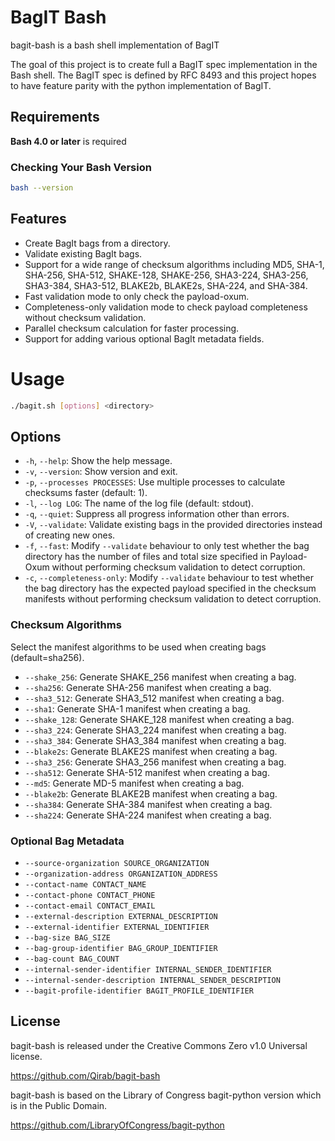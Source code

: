 # BagIT Bash
bagit-bash is a bash shell implementation of BagIT

The goal of this project is to create full a BagIT spec implementation in the Bash shell. The BagIT spec is defined by RFC 8493 and this project hopes to have feature parity with the python implementation of BagIT.

## Requirements

**Bash 4.0 or later** is required 

### Checking Your Bash Version
```bash
bash --version
```

## Features

*   Create BagIt bags from a directory.
*   Validate existing BagIt bags.
*   Support for a wide range of checksum algorithms including MD5, SHA-1, SHA-256, SHA-512, SHAKE-128, SHAKE-256, SHA3-224, SHA3-256, SHA3-384, SHA3-512, BLAKE2b, BLAKE2s, SHA-224, and SHA-384.
*   Fast validation mode to only check the payload-oxum.
*   Completeness-only validation mode to check payload completeness without checksum validation.
*   Parallel checksum calculation for faster processing.
*   Support for adding various optional BagIt metadata fields.

# Usage

```bash
./bagit.sh [options] <directory>
```

## Options

*   `-h`, `--help`: Show the help message.
*   `-v`, `--version`: Show version and exit.
*   `-p`, `--processes PROCESSES`: Use multiple processes to calculate checksums faster (default: 1).
*   `-l`, `--log LOG`: The name of the log file (default: stdout).
*   `-q`, `--quiet`: Suppress all progress information other than errors.
*   `-V`, `--validate`: Validate existing bags in the provided directories instead of creating new ones.
*   `-f`, `--fast`: Modify `--validate` behaviour to only test whether the bag directory has the number of files and total size specified in Payload-Oxum without performing checksum validation to detect corruption.
*   `-c`, `--completeness-only`: Modify `--validate` behaviour to test whether the bag directory has the expected payload specified in the checksum manifests without performing checksum validation to detect corruption.

### Checksum Algorithms
Select the manifest algorithms to be used when creating bags (default=sha256).

*   `--shake_256`: Generate SHAKE_256 manifest when creating a bag.
*   `--sha256`: Generate SHA-256 manifest when creating a bag.
*   `--sha3_512`: Generate SHA3_512 manifest when creating a bag.
*   `--sha1`: Generate SHA-1 manifest when creating a bag.
*   `--shake_128`: Generate SHAKE_128 manifest when creating a bag.
*   `--sha3_224`: Generate SHA3_224 manifest when creating a bag.
*   `--sha3_384`: Generate SHA3_384 manifest when creating a bag.
*   `--blake2s`: Generate BLAKE2S manifest when creating a bag.
*   `--sha3_256`: Generate SHA3_256 manifest when creating a bag.
*   `--sha512`: Generate SHA-512 manifest when creating a bag.
*   `--md5`: Generate MD-5 manifest when creating a bag.
*   `--blake2b`: Generate BLAKE2B manifest when creating a bag.
*   `--sha384`: Generate SHA-384 manifest when creating a bag.
*   `--sha224`: Generate SHA-224 manifest when creating a bag.

### Optional Bag Metadata
*   `--source-organization SOURCE_ORGANIZATION`
*   `--organization-address ORGANIZATION_ADDRESS`
*   `--contact-name CONTACT_NAME`
*   `--contact-phone CONTACT_PHONE`
*   `--contact-email CONTACT_EMAIL`
*   `--external-description EXTERNAL_DESCRIPTION`
*   `--external-identifier EXTERNAL_IDENTIFIER`
*   `--bag-size BAG_SIZE`
*   `--bag-group-identifier BAG_GROUP_IDENTIFIER`
*   `--bag-count BAG_COUNT`
*   `--internal-sender-identifier INTERNAL_SENDER_IDENTIFIER`
*   `--internal-sender-description INTERNAL_SENDER_DESCRIPTION`
*   `--bagit-profile-identifier BAGIT_PROFILE_IDENTIFIER`

## License

bagit-bash is released under the Creative Commons Zero v1.0 Universal license.

https://github.com/Qirab/bagit-bash

bagit-bash is based on the Library of Congress bagit-python version which is in the Public Domain. 

https://github.com/LibraryOfCongress/bagit-python



